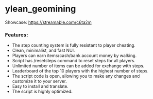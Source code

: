 # ylean_geomining

Showcase: https://streamable.com/c6ta2m

### Features:

* The step counting system is fully resistant to player cheating.
* Clean, minimalist, and fast NUI.
* Players can earn items/cash/bank account money by walking.
* Script has /resetsteps command to reset steps for all players.
* Unlimited number of items can be added for exchange with steps.
* Leaderboard of the top 10 players with the highest number of steps.
* The script code is open, allowing you to make any changes and customize it to your server.
* Easy to install and translate.
* The script is highly optimized.
